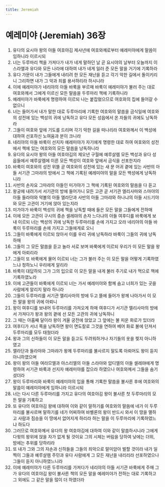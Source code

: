 ```yaml
---
title: Jeremiah
---
```


# 예레미야 (Jeremiah) 36장
1. 유다의 요시야 왕의 아들 여호야김 제사년에 여호와께로부터 예레미야에게 말씀이 임하니라 이르시되
1. 너는 두루마리 책을 가져다가 내가 네게 말하던 날 곧 요시야의 날부터 오늘까지 이스라엘과 유다와 모든 나라에 대하여 내가 네게 일러 준 모든 말을 거기에 기록하라
1. 유다 가문이 내가 그들에게 내리려 한 모든 재난을 듣고 각기 악한 길에서 돌이키리니 그리하면 내가 그 악과 죄를 용서하리라 하시니라
1. 이에 예레미야가 네리야의 아들 바룩을 부르매 바룩이 예레미야가 불러 주는 대로 여호와께서 그에게 이르신 모든 말씀을 두루마리 책에 기록하니라
1. 예레미야가 바룩에게 명령하여 이르되 나는 붙잡혔으므로 여호와의 집에 들어갈 수 없으니
1. 너는 들어가서 내가 말한 대로 두루마리에 기록한 여호와의 말씀을 금식일에 여호와의 성전에 있는 백성의 귀에 낭독하고 유다 모든 성읍에서 온 자들의 귀에도 낭독하라
1. 그들이 여호와 앞에 기도를 드리며 각기 악한 길을 떠나리라 여호와께서 이 백성에 대하여 선포하신 노여움과 분이 크니라
1. 네리야의 아들 바룩이 선지자 예레미야가 자기에게 명령한 대로 하여 여호와의 성전에서 책에 있는 여호와의 모든 말씀을 낭독하니라
1. 유다의 요시야 왕의 아들 여호야김의 제오년 구월에 예루살렘 모든 백성과 유다 성읍들에서 예루살렘에 이른 모든 백성이 여호와 앞에서 금식을 선포한지라
1. 바룩이 여호와의 성전 위뜰 곧 여호와의 성전에 있는 새 문 어귀 곁에 있는 사반의 아들 서기관 그마랴의 방에서 그 책에 기록된 예레미야의 말을 모든 백성에게 낭독하니라
1. 사반의 손자요 그마랴의 아들인 미가야가 그 책에 기록된 여호와의 말씀을 다 듣고
1. 왕궁에 내려가서 서기관의 방에 들어가니 모든 고관 곧 서기관 엘리사마와 스마야의 아들 들라야와 악볼의 아들 엘라단과 사반의 아들 그마랴와 하나냐의 아들 시드기야와 모든 고관이 거기에 앉아 있는지라
1. 미가야가 바룩이 백성의 귀에 책을 낭독할 때에 들은 모든 말을 그들에게 전하매
1. 이에 모든 고관이 구시의 증손 셀레먀의 손자 느다냐의 아들 여후디를 바룩에게 보내 이르되 너는 백성의 귀에 낭독한 두루마리를 손에 가지고 오라 네리야의 아들 바룩이 두루마리를 손에 가지고 그들에게로 오니
1. 그들이 바룩에게 이르되 앉아서 이를 우리 귀에 낭독하라 바룩이 그들의 귀에 낭독하매
1. 그들이 그 모든 말씀을 듣고 놀라 서로 보며 바룩에게 이르되 우리가 이 모든 말을 왕에게 아뢰리라
1. 그들이 또 바룩에게 물어 이르되 너는 그가 불러 주는 이 모든 말을 어떻게 기록하였느냐 청하노니 우리에게 알리라
1. 바룩이 대답하되 그가 그의 입으로 이 모든 말을 내게 불러 주기로 내가 먹으로 책에 기록하였노라
1. 이에 고관들이 바룩에게 이르되 너는 가서 예레미야와 함께 숨고 너희가 있는 곳을 사람에게 알리지 말라 하니라
1. 그들이 두루마리를 서기관 엘리사마의 방에 두고 뜰에 들어가 왕께 나아가서 이 모든 말을 왕의 귀에 아뢰니
1. 왕이 여후디를 보내어 두루마리를 가져오게 하매 여후디가 서기관 엘리사마의 방에서 가져다가 왕과 왕의 곁에 선 모든 고관의 귀에 낭독하니
1. 그 때는 아홉째 달이라 왕이 겨울 궁전에 앉았고 그 앞에는 불 피운 화로가 있더라
1. 여후디가 서너 쪽을 낭독하면 왕이 면도칼로 그것을 연하여 베어 화로 불에 던져서 두루마리를 모두 태웠더라
1. 왕과 그의 신하들이 이 모든 말을 듣고도 두려워하거나 자기들의 옷을 찢지 아니하였고
1. 엘라단과 들라야와 그마랴가 왕께 두루마리를 불사르지 말도록 아뢰어도 왕이 듣지 아니하였으며
1. 왕이 왕의 아들 여라므엘과 아스리엘의 아들 스라야와 압디엘의 아들 셀레먀에게 명령하여 서기관 바룩과 선지자 예레미야를 잡으라 하였으나 여호와께서 그들을 숨기셨더라
1. 왕이 두루마리와 바룩이 예레미야의 입을 통해 기록한 말씀을 불사른 후에 여호와의 말씀이 예레미야에게 임하니라 이르시되
1. 너는 다시 다른 두루마리를 가지고 유다의 여호야김 왕이 불사른 첫 두루마리의 모든 말을 기록하고
1. 또 유다의 여호야김 왕에 대하여 이와 같이 말하기를 여호와의 말씀에 네가 이 두루마리를 불사르며 말하기를 네가 어찌하여 바벨론의 왕이 반드시 와서 이 땅을 멸하고 사람과 짐승을 이 땅에서 없어지게 하리라 하는 말을 이 두루마리에 기록하였느냐 하도다
1. 그러므로 여호와께서 유다의 왕 여호야김에 대하여 이와 같이 말씀하시니라 그에게 다윗의 왕위에 앉을 자가 없게 될 것이요 그의 시체는 버림을 당하여 낮에는 더위, 밤에는 추위를 당하리라
1. 또 내가 그와 그의 자손과 신하들을 그들의 죄악으로 말미암아 벌할 것이라 내가 일찍이 그들과 예루살렘 주민과 유다 사람에게 그 모든 재난을 내리리라 선포하였으나 그들이 듣지 아니하였느니라
1. 이에 예레미야가 다른 두루마리를 가져다가 네리야의 아들 서기관 바룩에게 주매 그가 유다의 여호야김 왕이 불사른 책의 모든 말을 예레미야가 전하는 대로 기록하고 그 외에도 그 같은 말을 많이 더 하였더라